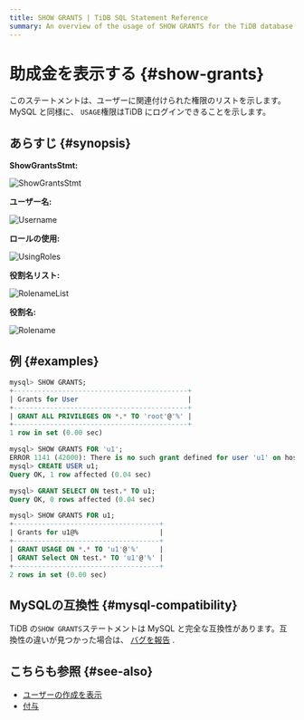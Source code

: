 ```yaml
---
title: SHOW GRANTS | TiDB SQL Statement Reference
summary: An overview of the usage of SHOW GRANTS for the TiDB database.
---
```


# 助成金を表示する {#show-grants}

このステートメントは、ユーザーに関連付けられた権限のリストを示します。 MySQL と同様に、 `USAGE`権限はTiDB にログインできることを示します。

## あらすじ {#synopsis}

**ShowGrantsStmt:**

![ShowGrantsStmt](/media/sqlgram/ShowGrantsStmt.png)

**ユーザー名:**

![Username](/media/sqlgram/Username.png)

**ロールの使用:**

![UsingRoles](/media/sqlgram/UsingRoles.png)

**役割名リスト:**

![RolenameList](/media/sqlgram/RolenameList.png)

**役割名:**

![Rolename](/media/sqlgram/Rolename.png)

## 例 {#examples}

```sql
mysql> SHOW GRANTS;
+-------------------------------------------+
| Grants for User                           |
+-------------------------------------------+
| GRANT ALL PRIVILEGES ON *.* TO 'root'@'%' |
+-------------------------------------------+
1 row in set (0.00 sec)

mysql> SHOW GRANTS FOR 'u1';
ERROR 1141 (42000): There is no such grant defined for user 'u1' on host '%'
mysql> CREATE USER u1;
Query OK, 1 row affected (0.04 sec)

mysql> GRANT SELECT ON test.* TO u1;
Query OK, 0 rows affected (0.04 sec)

mysql> SHOW GRANTS FOR u1;
+------------------------------------+
| Grants for u1@%                    |
+------------------------------------+
| GRANT USAGE ON *.* TO 'u1'@'%'     |
| GRANT Select ON test.* TO 'u1'@'%' |
+------------------------------------+
2 rows in set (0.00 sec)
```

## MySQLの互換性 {#mysql-compatibility}

TiDB の`SHOW GRANTS`ステートメントは MySQL と完全な互換性があります。互換性の違いが見つかった場合は、 [バグを報告](https://docs.pingcap.com/tidb/stable/support) .

## こちらも参照 {#see-also}

-   [ユーザーの作成を表示](/sql-statements/sql-statement-show-create-user.md)
-   [付与](/sql-statements/sql-statement-grant-privileges.md)
